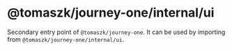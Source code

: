 # @tomaszk/journey-one/internal/ui

Secondary entry point of `@tomaszk/journey-one`. It can be used by importing from `@tomaszk/journey-one/internal/ui`.
